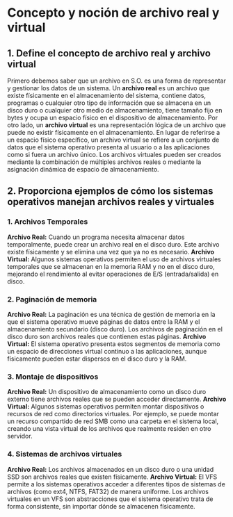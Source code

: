# Concepto y noción de archivo real y virtual
## 1. Define el concepto de archivo real y archivo virtual

Primero debemos saber que un archivo en S.O. es una forma de representar y gestionar los datos de un sistema. Un **archivo real** es 
un archivo que existe físicamente en el almacenamiento del sistema, contiene datos, programas o cualquier otro tipo de información que se almacena en un disco duro o cualquier otro medio de almacenamiento,
tiene tamaño fijo en bytes y ocupa un espacio físico en el dispositivo de almacenamiento. Por otro lado, un **archivo virtual** es una representación lógica de un archivo que puede no existir físicamente en
el almacenamiento. En lugar de referirse a un espacio físico específico, un archivo virtual se refiere a un conjunto de datos que el sistema operativo presenta al usuario o a las aplicaciones como si fuera 
un archivo único. Los archivos virtuales pueden ser creados mediante la combinación de múltiples archivos reales o mediante la asignación dinámica de espacio de almacenamiento.

## 2. Proporciona ejemplos de cómo los sistemas operativos manejan archivos reales y virtuales
### 1. Archivos Temporales
**Archivo Real:** Cuando un programa necesita almacenar datos temporalmente, puede crear un archivo real en el disco duro. Este archivo existe físicamente y se elimina una vez que ya no es necesario.
**Archivo Virtual:** Algunos sistemas operativos permiten el uso de archivos virtuales temporales que se almacenan en la memoria RAM y no en el disco duro, mejorando el rendimiento al evitar operaciones de E/S (entrada/salida) en disco.
### 2. Paginación de memoria
**Archivo Real:** La paginación es una técnica de gestión de memoria en la que el sistema operativo mueve páginas de datos entre la RAM y el almacenamiento secundario (disco duro). 
Los archivos de paginación en el disco duro son archivos reales que contienen estas páginas.
**Archivo Virtual:** El sistema operativo presenta estos segmentos de memoria como un espacio de direcciones virtual continuo a las aplicaciones, aunque físicamente pueden estar
dispersos en el disco duro y la RAM.
### 3. Montaje de dispositivos
**Archivo Real:** Un dispositivo de almacenamiento como un disco duro externo tiene archivos reales que se pueden acceder directamente.
**Archivo Virtual:** Algunos sistemas operativos permiten montar dispositivos o recursos de red como directorios virtuales. Por ejemplo, se puede montar un recurso compartido de red SMB como una carpeta en el sistema local, creando una vista virtual de los archivos que realmente residen en otro servidor.
### 4. Sistemas de archivos virtuales
**Archivo Real:** Los archivos almacenados en un disco duro o una unidad SSD son archivos reales que existen físicamente.
**Archivo Virtual:** El VFS permite a los sistemas operativos acceder a diferentes tipos de sistemas de archivos (como ext4, NTFS, FAT32) de manera uniforme. Los archivos virtuales en un VFS son abstracciones que el sistema operativo trata de forma consistente, sin importar dónde se almacenen físicamente.


